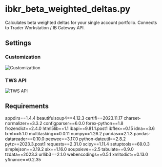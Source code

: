 # ibkr_beta_weighted_deltas.py
Calculates beta weighted deltas for your single account portfolio. Connects to Trader Workstation / IB Gateway API.
## Settings
### Customization
![Customizattion](https://i.imgur.com/ihCPi14.png)
### TWS API
![TWS API](https://i.imgur.com/WvHPmbp.png)
## Requirements
appdirs==1.4.4
beautifulsoup4==4.12.3
certifi==2023.11.17
charset-normalizer==3.3.2
configparser==6.0.0
forex-python==1.8
frozendict==2.4.0
html5lib==1.1
ibapi==9.81.1.post1
ibflex==0.15
idna==3.6
lxml==5.1.0
multitasking==0.0.11
numpy==1.26.2
pandas==2.1.3
pandas-datareader==0.10.0
peewee==3.17.0
python-dateutil==2.8.2
pytz==2023.3.post1
requests==2.31.0
scipy==1.11.4
setuptools==69.0.3
simplejson==3.19.2
six==1.16.0
soupsieve==2.5
tabulate==0.9.0
tzdata==2023.3
urllib3==2.1.0
webencodings==0.5.1
xmltodict==0.13.0
yfinance==0.2.35

